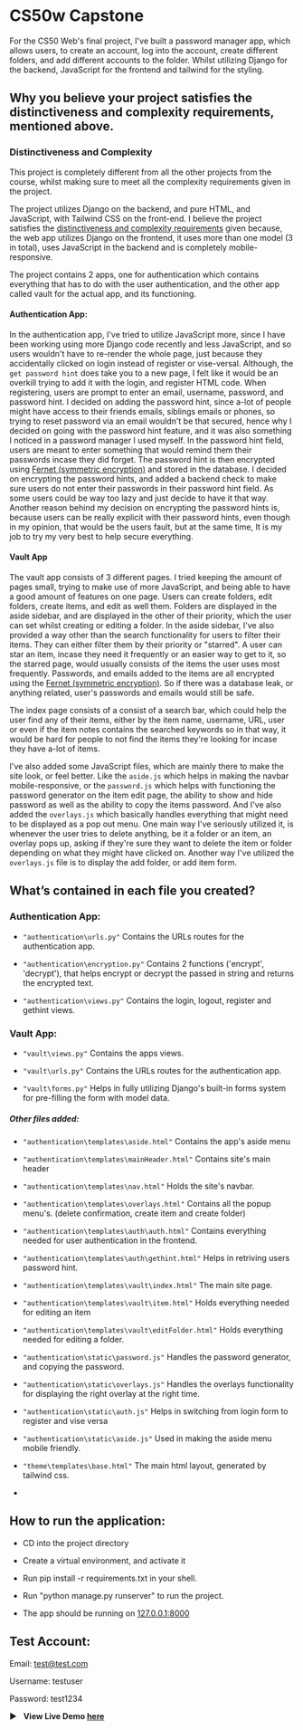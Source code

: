 
  

#  CS50w Capstone

For the CS50 Web's final project, I've built a password manager app, which allows users, to create an account, log into the account, create different folders, and add different accounts to the folder. Whilst utilizing Django for the backend, JavaScript for the frontend and tailwind for the styling.

  

##  Why you believe your project satisfies the distinctiveness and complexity requirements, mentioned above.

###  Distinctiveness and Complexity

This project is completely different from all the other projects from the course, whilst making sure to meet all the complexity requirements given in the project.  

The project utilizes Django on the backend, and pure HTML, and JavaScript, with Tailwind CSS on the front-end. I believe the project satisfies the [distinctiveness and complexity requirements]((https://cs50.harvard.edu/web/2020/projects/final/capstone/#requirements)  ) given because, the web app utilizes Django on the frontend, it uses more than one model (3 in total), uses JavaScript in the backend and is completely mobile-responsive.

The project contains 2 apps, one for authentication which contains everything that has to do with the user authentication, and the other app called vault for the actual app, and its functioning.

#### Authentication App:
In the authentication app, I've tried to utilize JavaScript more, since I have been working using more Django code recently and less JavaScript, and so users wouldn't have to re-render the whole page, just because they accidentally clicked on login instead of register or vise-versal. Although, the `get password hint` does take you to a new page, I felt like it would be an overkill trying to add it with the login, and register HTML code. 
When registering, users are prompt to enter an email, username, password, and password hint. I decided on adding the password hint, since a-lot of people might have access to their friends emails, siblings emails or phones, so trying to reset password via an email wouldn't be that secured, hence why I decided on going with the password hint feature, and it was also something I noticed in a password manager I used myself. 
In the password hint field, users are meant to enter something that would remind them their passwords incase they did forget. The password hint is then encrypted using [Fernet (symmetric encryption)](https://cryptography.io/en/latest/fernet/#fernet-symmetric-encryption") and stored in the database. I decided on encrypting the password hints, and added a backend check to make sure users do not enter their passwords in their password hint field. As some users could be way too lazy and just decide to have it that way. Another reason behind my decision on encrypting the password hints is, because users can be really explicit with their password hints, even though in my opinion, that would be the users fault, but at the same time, It is my job to try my very best to help secure everything.

#### Vault App
The vault app consists of 3 different pages. I tried keeping the amount of pages small, trying to make use of more JavaScript, and being able to have a good amount of features on one page. 
Users can create folders, edit folders, create items, and edit as well them. Folders are displayed in the aside sidebar, and are displayed in the other of their priority, which the user can set whilst creating or editing a folder. In the aside sidebar, I've also provided a way other than the search functionality for users to filter their items. They can either filter them by their priority or "starred". A user can star an item, incase they need it frequently or an easier way to get to it, so the starred page, would usually consists of the items the user uses most frequently. Passwords, and emails added to the items are all encrypted using the [Fernet (symmetric encryption)](https://cryptography.io/en/latest/fernet/#fernet-symmetric-encryption"). So if there was a database leak, or anything related, user's passwords and emails would still be safe.

The index page consists of a consist of a search bar, which could help the user find any of their items, either by the item name, username, URL, user or even if the item notes contains the searched keywords so in that way, it would be hard for people to not find the items they're looking for incase they have a-lot of items.
 
I've also added some JavaScript files, which are mainly there to make the site look, or feel better. Like the `aside.js` which helps in making the navbar mobile-responsive, or the `password.js` which helps with functioning the password generator on the item edit page, the ability to show and hide password as well as the ability to copy the items password. And I've also added the `overlays.js` which basically handles everything that might need to be displayed as a pop out menu. One main way I've seriously utilized it, is whenever the user tries to delete anything, be it a folder or an item, an overlay pops up, asking if they're sure they want to delete the item or folder depending on what they might have clicked on. Another way I've utilized the `overlays.js` file is to display the add folder, or  add item form. 


##  What’s contained in each file you created?

###  Authentication App:

*  `"authentication\urls.py"` Contains the URLs routes for the authentication app.

*  `"authentication\encryption.py"` Contains 2 functions ('encrypt', 'decrypt'), that helps encrypt or decrypt the passed in string and returns the encrypted text.

*  `"authentication\views.py"` Contains the login, logout, register and gethint views.

  

###  Vault App:

*  `"vault\views.py"` Contains the apps views.

*  `"vault\urls.py"` Contains the URLs routes for the authentication app.

*  `"vault\forms.py"` Helps in fully utilizing Django's built-in forms system for pre-filling the form with model data.

  

#####  Other files added:

*  `"authentication\templates\aside.html"` Contains the app's aside menu

*  `"authentication\templates\mainHeader.html"` Contains site's main header

*  `"authentication\templates\nav.html"` Holds the site's navbar.

*  `"authentication\templates\overlays.html"` Contains all the popup menu's. (delete confirmation, create item and create folder)

*  `"authentication\templates\auth\auth.html"` Contains everything needed for user authentication in the frontend.

*  `"authentication\templates\auth\gethint.html"` Helps in retriving users password hint.

*  `"authentication\templates\vault\index.html"` The main site page.

*  `"authentication\templates\vault\item.html"` Holds everything needed for editing an item

*  `"authentication\templates\vault\editFolder.html"` Holds everything needed for editing a folder.

*  `"authentication\static\password.js"` Handles the password generator, and copying the password.

*  `"authentication\static\overlays.js"` Handles the overlays functionality for displaying the right overlay at the right time.

*  `"authentication\static\auth.js"` Helps in switching from login form to register and vise versa

*  `"authentication\static\aside.js"` Used in making the aside menu mobile friendly.

  

*  `"theme\templates\base.html"` The main html layout, generated by tailwind css.
*   

##  How to run the application:

* CD into the project directory

* Create a virtual environment, and activate it

* Run pip install -r requirements.txt in your shell.

* Run "python manage.py runserver" to run the project.

* The app should be running on [127.0.0.1:8000](127.0.0.1:8000)

  

##  Test Account:

Email: test@test.com

Username: testuser

Password: test1234

  

:arrow_forward: &nbsp;  **View Live Demo [here](https://youtu.be/N07PgXOyiP4)**